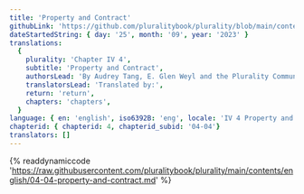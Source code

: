 ```yaml
---
title: 'Property and Contract'
githubLink: 'https://github.com/pluralitybook/plurality/blob/main/contents/english/04-04-property-and-contract.md'
dateStartedString: { day: '25', month: '09', year: '2023' }
translations:
  {
    plurality: 'Chapter IV 4',
    subtitle: 'Property and Contract',
    authorsLead: 'By Audrey Tang, E. Glen Weyl and the Plurality Community',
    translatorsLead: 'Translated by:',
    return: 'return',
    chapters: 'chapters',
  }
language: { en: 'english', iso6392B: 'eng', locale: 'IV 4 Property and Contract' }
chapterid: { chapterid: 4, chapterid_subid: '04-04'}
translators: []
---
```

{% readdynamiccode 'https://raw.githubusercontent.com/pluralitybook/plurality/main/contents/english/04-04-property-and-contract.md' %}
